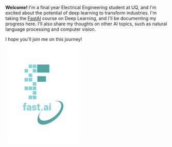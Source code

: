 **Welcome!**
I'm a final year Electrical Engineering student at UQ, and I'm excited about the potential of deep learning to transform industries. I'm taking the [FastAI](https://www.fast.ai) course on Deep Learning, and I'll be documenting my progress here. I'll also share my thoughts on other AI topics, such as natural language processing and computer vision.

I hope you'll join me on this journey!

![Image of fast.ai logo](images/logo.png)
